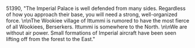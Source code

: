 ﻿51390, "The Imperial Palace is well defended from many sides.  Regardless of how you approach their base, you will need a strong, well-organized force. \n\nThe Wookiee village of Ittummi is rumored to have the most fierce of all Wookiees, Berserkers.  Ittummi is somewhere to the North. \n\nWe are without air power. Small formations of Imperial aircraft have been seen lifting off from the forest to the East."
